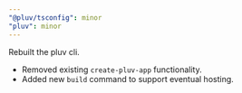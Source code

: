 ```yaml
---
"@pluv/tsconfig": minor
"pluv": minor
---
```


Rebuilt the pluv cli.

* Removed existing `create-pluv-app` functionality.
* Added new `build` command to support eventual hosting.
